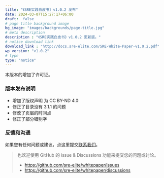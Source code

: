 ```yaml
---
title: "《SRE实践白皮书》v1.0.2 发布"
date: 2024-03-07T15:27:17+06:00
draft:  false
# page title background image
bg_image: "images/backgrounds/page-title.jpg"
# meta description
description : "《SRE实践白皮书》v1.0.2 更新版。"
# notice download link
download_link : "http://docs.sre-elite.com/SRE-White-Paper-v1.0.2.pdf"
wp_version: "v1.0.2"
# type
type: "notice"
---
```


本版本的增加了许可证。

### 版本发布说明

- 增加了版权声明 为 CC BY-ND 4.0
- 修正了目录没有 3.1.1 的问题
- 修改了页眉的时间点
- 修正了部分错别字

### 反馈和沟通

如果您有任何问题或建议，点这里提交[联系我们](/contact/)。

> 也欢迎使用 GitHub 的 issue & Discussions 功能来提交您的问题或讨论。
> - https://github.com/sre-elite/whitepaper/issues
> - https://github.com/sre-elite/whitepaper/discussions
